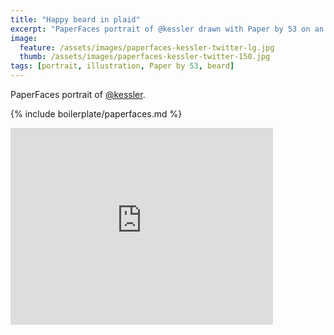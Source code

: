 ```yaml
---
title: "Happy beard in plaid"
excerpt: "PaperFaces portrait of @kessler drawn with Paper by 53 on an iPad."
image: 
  feature: /assets/images/paperfaces-kessler-twitter-lg.jpg
  thumb: /assets/images/paperfaces-kessler-twitter-150.jpg
tags: [portrait, illustration, Paper by 53, beard]
---
```


PaperFaces portrait of [@kessler](http://twitter.com/kessler).

{% include boilerplate/paperfaces.md %}

<iframe width="420" height="315" src="https://www.youtube.com/embed/g6r-pZY3Awc" frameborder="0"> </iframe>
